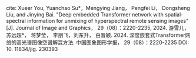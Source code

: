 cite:
Xueer You, Yuanchao Su*，Mengying Jiang， Pengfei Li， Dongsheng Liu, and Jinying Bai. "Deep embedded Transformer network with spatial-spectral information for unmixing of hyperspectral remote sensing images" [J]. Journal of Image and Graphics， 29（08）：2220-2235, 2024.
游雪儿， 苏远超*， 蒋梦莹， 李朋飞，刘东升， 白晋颖. 2024. 深度嵌套式Transformer网络的高光谱图像空谱解混方法. 中国图象图形学报， 29（08）：2220-2235
DOI: 10. 11834/jig. 230393
